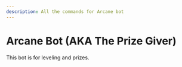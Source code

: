 ```yaml
---
description: All the commands for Arcane bot
---
```


# Arcane Bot \(AKA The Prize Giver\)

This bot is for leveling and prizes.

